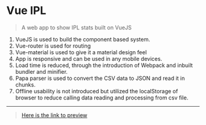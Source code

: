 # Vue IPL

> A web app to show IPL stats built on VueJS

1. VueJS is used to build the component based system.
2. Vue-router is used for routing
3. Vue-material is used to give it a material design feel
4. App is responsive and can be used in any mobile devices.
5. Load time is reduced, through the introduction of Webpack and inbuilt bundler and minifier.
6. Papa parser is used to convert the CSV data to JSON and read it in chunks.
7. Offline usability is not introduced but utilized the localStorage of browser to reduce calling data reading and processing from csv file.

___
> [Here is the link to preview](https://abhishekbadola-ipl.netlify.com)
